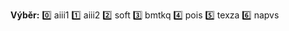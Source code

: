 **Výběr:**
:zero: <role>aiii1</role>
:one: <role>aiii2</role>
:two: <role>soft</role>
:three: <role>bmtkq</role>
:four: <role>pois</role>
:five: <role>texza</role>
:six: <role>napvs</role>
